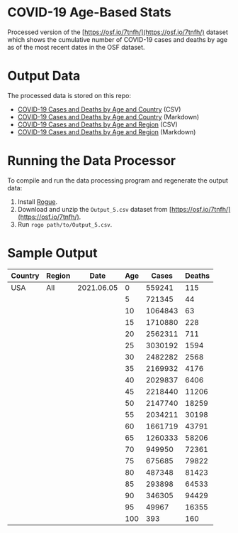 # COVID-19 Age-Based Stats
Processed version of the [https://osf.io/7tnfh/](https://osf.io/7tnfh/) dataset which shows the cumulative number of COVID-19 cases and deaths by age as of the most recent dates in the OSF dataset.

# Output Data
The processed data is stored on this repo:

- [COVID-19 Cases and Deaths by Age and Country](Data/COVID-cases-and-deaths-by-age-and-country.csv) (CSV)
- [COVID-19 Cases and Deaths by Age and Country](Data/COVID-cases-and-deaths-by-age-and-country.md) (Markdown)
- [COVID-19 Cases and Deaths by Age and Region](Data/COVID-cases-and-deaths-by-age-and-region.csv) (CSV)
- [COVID-19 Cases and Deaths by Age and Region](Data/COVID-cases-and-deaths-by-age-and-region.md) (Markdown)

# Running the Data Processor
To compile and run the data processing program and regenerate the output data:

1. Install [Rogue](https://github.com/AbePralle/Rogue).
2. Download and unzip the `Output_5.csv` dataset from [https://osf.io/7tnfh/](https://osf.io/7tnfh/).
3. Run `rogo path/to/Output_5.csv`.

# Sample Output
Country|Region|Date|Age|Cases|Deaths
-------|------|----|---|-----|------
USA|All|2021.06.05|0|559241|115
||||5|721345|44
||||10|1064843|63
||||15|1710880|228
||||20|2562311|711
||||25|3030192|1594
||||30|2482282|2568
||||35|2169932|4176
||||40|2029837|6406
||||45|2218440|11206
||||50|2147740|18259
||||55|2034211|30198
||||60|1661719|43791
||||65|1260333|58206
||||70|949950|72361
||||75|675685|79822
||||80|487348|81423
||||85|293898|64533
||||90|346305|94429
||||95|49967|16355
||||100|393|160

